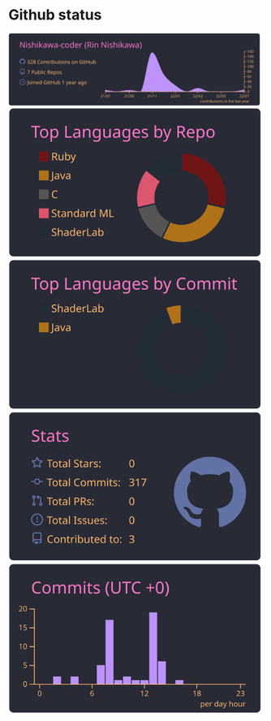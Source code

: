  # Github status
[![](https://raw.githubusercontent.com/Nishikawa-coder/Nishikawa-coder/master/profile-summary-card-output/dracula/0-profile-details.svg)](https://github.com/vn7n24fzkq/github-profile-summary-cards)
[![](https://raw.githubusercontent.com/Nishikawa-coder/Nishikawa-coder/master/profile-summary-card-output/dracula/1-repos-per-language.svg)](https://github.com/vn7n24fzkq/github-profile-summary-cards) [![](https://raw.githubusercontent.com/Nishikawa-coder/Nishikawa-coder/master/profile-summary-card-output/dracula/2-most-commit-language.svg)](https://github.com/vn7n24fzkq/github-profile-summary-cards)
[![](https://raw.githubusercontent.com/Nishikawa-coder/Nishikawa-coder/master/profile-summary-card-output/dracula/3-stats.svg)](https://github.com/vn7n24fzkq/github-profile-summary-cards) [![](https://raw.githubusercontent.com/Nishikawa-coder/Nishikawa-coder/master/profile-summary-card-output/dracula/4-productive-time.svg)](https://github.com/vn7n24fzkq/github-profile-summary-cards)
